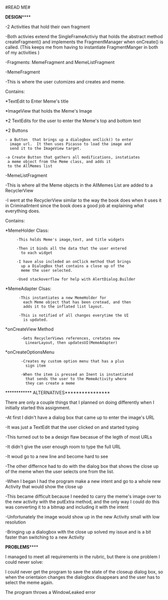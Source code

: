 #READ ME#

****************DESIGN********************

-2 Activities that hold their own fragment

-Both activies extend the SingleFrameActiviy that holds
   the abstract method createFragment() and implements
   the FragmentManager when onCreate() is called. (This
   keeps me from having to instantiate FragmentManger
   in both of my activities )

-Fragments: MemeFragment and MemeListFragment

-MemeFragment

  -This is where the user cutomizes and creates and
  meme.

  Contains:

  *TextEdit to Enter Meme's title

  *ImageView that holds the Meme's Image

  *2 TextEdits for the user to enter the Meme's top
    and bottom text

  *2 Buttons

    - a Button  that brings up a dialogbox onClick() to enter
      image url.  It then uses Picasso to load the image and 
      send it to the ImageView target.

    -a Create Button that gathers all modifications, instatiates
     a meme object from the Meme class, and adds it 
     to the AllMemes list

-MemeListFragment

  -This is where all the Meme objects in the AllMemes 
    List are added to a RecyclerView

  -I went at the RecyclerView similar to the way the book
   does when it uses it in CriminalIntent since the book
   does a good job at explaining what everything does.

  Contains:

   *MemeHolder Class:

         -This holds Meme's image,text, and title widgets

         -Then it binds all the data that the user entered
           to each widget

         -I have also incleded an onClick method that brings
           up a DialogBox that contains a close up of the
           meme the user selected.

         -Used stackoverflow for help with AlertDialog.Builder

   *MemeAdapter Clsas:

          -This instantiates a new MemeHolder for
            each Meme object that has been cretead, and then
            adds it to the inflated list layout.

          -This is notified of all changes everytime the UI
            is updated.

   *onCreateView Method

           -Gets RecyclerViews references, cretates new 
             LinearLayout, then updatesUI(MemeAdapter)

   *onCreateOptionsMenu

           -Creates my custom option menu that has a plus
             sign item

           -When the item is pressed an Inent is instantiated
             that sends the user to the MemeActivity where
             they can create a meme

   
************ ALTERNATIVES****************

There are only a couple things that I planned on doing
 differently when I initially started this assignment.


-At first I didn't have a dialog box that came up to enter
 the image's URL

-It was just a TextEdit that the user clicked on and started
 typing 

-This turned out to be a design flaw becasue of the legth
 of most URLs

-It didn't give the user enough room to type the full URL

-It woud go to a new line and become hard to see


-The other differnce had to do with the dialog box that
 shows the close up of the meme when the user selects
 one from the list.

-When I began I had the program make a new intent and 
 go to a whole new Activity that would show the close up

-This became difficult because I needed to carry the meme's
 image over to the new activity with the putExtra method,
 and the only way I could do this was converting it to a 
 bitmap and including it with the intent

-Unfortunately the image would show up in the new Activity
 small with low resolution

-Bringing up a dialogbox with the close up solved my issue and
 is a bit faster than switching to a new Activity


**************PROBLEMS******************

I managed to meet all requirements in the rubric, but there
is one problem I could never solve:


I could never get the program to save the state of the closeup
dialog box, so when the orientaion changes the dialogbox
disappears and the user has to select the meme again.

The program throws a WindowLeaked error

